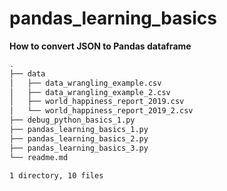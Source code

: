 # pandas_learning_basics

**How to convert JSON to Pandas dataframe**

```bash
.
├── data
│   ├── data_wrangling_example.csv
│   ├── data_wrangling_example_2.csv
│   ├── world_happiness_report_2019.csv
│   └── world_happiness_report_2019_2.csv
├── debug_python_basics_1.py
├── pandas_learning_basics_1.py
├── pandas_learning_basics_2.py
├── pandas_learning_basics_3.py
└── readme.md

1 directory, 10 files
```



